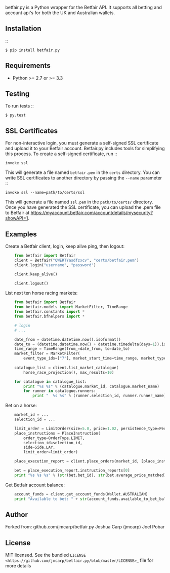 betfair.py is a Python wrapper for the Betfair API. It supports all betting and account
api's for both the UK and Australian wallets. 


Installation
------------

::

    $ pip install betfair.py

Requirements
------------

- Python >= 2.7 or >= 3.3

Testing
-------

To run tests ::

    $ py.test

SSL Certificates
----------------

For non-interactive login, you must generate a self-signed SSL certificate
and upload it to your Betfair account. Betfair.py includes tools for
simplifying this process. To create a self-signed certificate, run ::

    invoke ssl

This will generate a file named ``betfair.pem`` in the ``certs`` directory.
You can write SSL certificates to another directory by passing the
``--name`` parameter ::

    invoke ssl --name=path/to/certs/ssl

This will generate a file named ``ssl.pem`` in the ``path/to/certs/``
directory. Once you have generated the SSL certificate, you can upload the
.pem file to Betfair at https://myaccount.betfair.com/accountdetails/mysecurity?showAPI=1.

Examples
--------

Create a Betfair client, login, keep alive ping, then logout: 

```python
    from betfair import Betfair
    client = Betfair("QWERTYasdfzxcv", "certs/betfair.pem")
    client.login("username", "password")

    client.keep_alive()

    client.logout()
```

List next ten horse racing markets:

```python
    from betfair import Betfair
    from betfair.models import MarketFilter, TimeRange
    from betfair.constants import *
    from betfair.bfhelpers import *

    # login
    # ...

    date_from = datetime.datetime.now().isoformat()
    date_to = (datetime.datetime.now() + datetime.timedelta(days=1)).isoformat()
    time_range = TimeRange(from_=date_from, to=date_to)
    market_filter = MarketFilter(
        event_type_ids=["7"], market_start_time=time_range, market_type_codes=["WIN"])
    
    catalogue_list = client.list_market_catalogue(
        horse_race_projection(), max_results=10)

    for catalogue in catalogue_list:
        print "%s %s" % (catalogue.market_id, catalogue.market_name)
        for runner in catalogue.runners:
            print "  %s %s" % (runner.selection_id, runner.runner_name) 
```

Bet on a horse: 

```python
    market_id = ...
    selection_id = ...

    limit_order = LimitOrder(size=5.0, price=1.02, persistence_type=PersistenceType.LAPSE)
    place_instructions = PlaceInstruction(
        order_type=OrderType.LIMIT,
        selection_id=selection_id,
        side=Side.LAY,
        limit_order=limit_order)

    place_execution_report = client.place_orders(market_id, [place_instructions])

    bet = place_execution_report.instruction_reports[0]
    print "%s %s %s" % (str(bet.bet_id), str(bet.average_price_matched), str(bet.size_matched))
```

Get Betfair account balance: 

```python
    account_funds = client.get_account_funds(Wallet.AUSTRALIAN)
    print "Available to bet: " + str(account_funds.available_to_bet_balance)
```

Author
------

Forked from: github.com/jmcarp/betfair.py Joshua Carp (jmcarp)
Joel Pobar

License
-------

MIT licensed. See the bundled `LICENSE <https://github.com/jmcarp/betfair.py/blob/master/LICENSE>`_ file for more details
